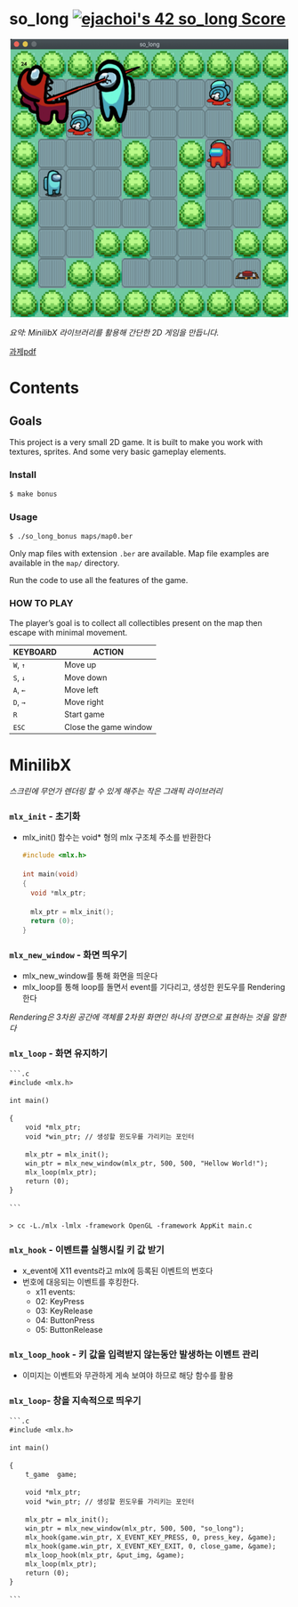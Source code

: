 # **so_long** [![ejachoi's 42 so_long Score](https://badge42.vercel.app/api/v2/cl60us3xz001109mpf946886y/project/2780715)](https://github.com/JaeSeoKim/badge42)

<center><img src="kill_scene.png" width="500" height="500"></center>

_요약: MinilibX 라이브러리를 활용해 간단한 2D 게임을 만듭니다._

[과제pdf](https://github.com/42seoul-translation/subject_ko/blob/master/so_long/so_long_ko.md)

# **Contents**

## Goals
This project is a very small 2D game. It is built to make you work with textures, sprites. And some very basic gameplay elements.

### Install
```bash
$ make bonus
```

### Usage
```bash
$ ./so_long_bonus maps/map0.ber
```
Only map files with extension `.ber` are available. Map file examples are available in the `map/` directory.

Run the code to use all the features of the game.

### HOW TO PLAY
The player’s goal is to collect all collectibles present on the map then escape with minimal movement.

|KEYBOARD|ACTION|
|---|---|
|`W`, `↑`|Move up|
|`S`, `↓`|Move down|
|`A`, `←`|Move left|
|`D`, `→`|Move right|
|`R`| Start game|
|`ESC`|Close the game window|

# **MinilibX**

_스크린에 무언가 렌더링 할 수 있게 해주는 작은 그래픽 라이브러리_

### `mlx_init` - 초기화

- mlx_init() 함수는 void\* 형의 mlx 구조체 주소를 반환한다

  ```.c
  #include <mlx.h>

  int main(void)
  {
  	void *mlx_ptr;

  	mlx_ptr = mlx_init();
  	return (0);
  }
  ```

### `mlx_new_window` - 화면 띄우기

- mlx_new_window를 통해 화면을 띄운다
- mlx_loop를 통해 loop를 돌면서 event를 기다리고, 생성한 윈도우를 Rendering 한다

_Rendering은 3차원 공간에 객체를 2차원 화면인 하나의 장면으로 표현하는 것을 말한다_

### `mlx_loop` - 화면 유지하기

	```.c
	#include <mlx.h>
	
	int main()
	
	{
		void *mlx_ptr;
		void *win_ptr; // 생성할 윈도우를 가리키는 포인터
	
		mlx_ptr = mlx_init();
		win_ptr = mlx_new_window(mlx_ptr, 500, 500, "Hellow World!");
		mlx_loop(mlx_ptr);
		return (0);
	}
	
	```

	> cc -L./mlx -lmlx -framework OpenGL -framework AppKit main.c

### `mlx_hook` - 이벤트를 실행시킬 키 값 받기

- x_event에 X11 events라고 mlx에 등록된 이벤트의 번호다
- 번호에 대응되는 이벤트를 후킹한다.
	- x11 events:
	- 02: KeyPress
	- 03: KeyRelease
	- 04: ButtonPress
	- 05: ButtonRelease

### `mlx_loop_hook` - 키 값을 입력받지 않는동안 발생하는 이벤트 관리

- 이미지는 이벤트와 무관하게 게속 보여야 하므로 해당 함수를 활용


### `mlx_loop`- 창을 지속적으로 띄우기

	```.c
	#include <mlx.h>
	
	int main()
	
	{
		t_game	game;
	
		void *mlx_ptr;
		void *win_ptr; // 생성할 윈도우를 가리키는 포인터
	
		mlx_ptr = mlx_init();
		win_ptr = mlx_new_window(mlx_ptr, 500, 500, "so_long");
		mlx_hook(game.win_ptr, X_EVENT_KEY_PRESS, 0, press_key, &game);
		mlx_hook(game.win_ptr, X_EVENT_KEY_EXIT, 0, close_game, &game);
		mlx_loop_hook(mlx_ptr, &put_img, &game);
		mlx_loop(mlx_ptr);
		return (0);
	}
	
	```

